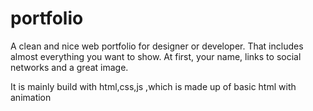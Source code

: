 # portfolio 

A clean and nice web portfolio for designer or developer. That includes almost everything you want to show. At first, your name, links to social networks and a great image.

 It is mainly build with html,css,js ,which is made up of basic html with animation

